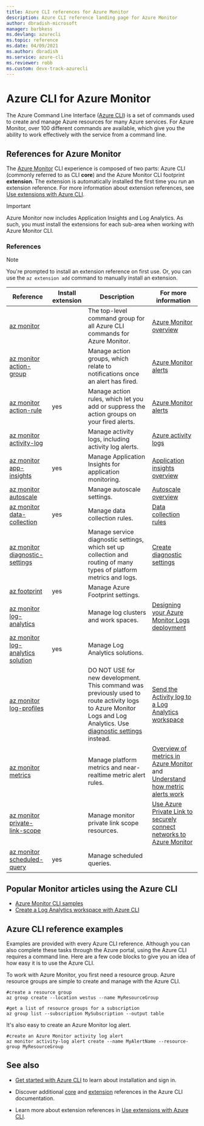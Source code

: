 ```yaml
---
title: Azure CLI references for Azure Monitor
description: Azure CLI reference landing page for Azure Monitor
author: dbradish-microsoft
manager: barbkess
ms.devlang: azurecli
ms.topic: reference
ms.date: 04/09/2021
ms.author: dbradish
ms.service: azure-cli
ms.reviewer: robb
ms.custom: devx-track-azurecli
---
```


# Azure CLI for Azure Monitor

The Azure Command Line Interface ([Azure CLI](./what-is-azure-cli.md)) is a set of commands used to create and manage Azure resources for many Azure services. For Azure Monitor, over 100 different commands are available, which give you the ability to work effectively with the service from a command line.

## References for Azure Monitor

The [Azure Monitor](/azure/azure-monitor/) CLI experience is composed of two parts: Azure CLI (commonly referred to as CLI **core**) and the Azure Monitor CLI footprint **extension**. The extension is automatically installed the first time you run an extension reference. For more information about extension references, see [Use extensions with Azure CLI](./azure-cli-extensions-overview.md).

> [!IMPORTANT]
>
> Azure Monitor now includes Application Insights and Log Analytics. As such, you must install the extensions for each sub-area when working with Azure Monitor CLI.

### References

> [!NOTE]
> You're prompted to install an extension reference on first use. Or, you can use the `az extension add` command to manually install an extension.

| Reference | Install extension | Description | For more information
|-|-|-|-|
| [az monitor](../latest/docs-ref-autogen/monitor.yml) | | The top-level command group for all Azure CLI commands for Azure Monitor. | [Azure Monitor overview](/azure/azure-monitor/overview)
| [az monitor action-group](../latest/docs-ref-autogen/monitor/action-group.yml) | | Manage action groups, which relate to notifications once an alert has fired. | [Azure Monitor alerts](/azure/azure-monitor/platform/alerts-overview)
| [az monitor action-rule](../latest/docs-ref-autogen/monitor/action-rule.yml) | yes | Manage action rules, which let you add or suppress the action groups on your fired alerts. | [Azure Monitor alerts](/azure/azure-monitor/alerts/alerts-action-rules)
| [az monitor activity-log](../latest/docs-ref-autogen/monitor/activity-log.yml) | | Manage activity logs, including activity log alerts. | [Azure activity logs](/azure/azure-monitor/platform/activity-log)
| [az monitor app-insights](../latest/docs-ref-autogen/monitor/app-insights.yml) | yes | Manage Application Insights for application monitoring. | [Application insights overview](/azure/azure-monitor/app/app-insights-overview)
| [az monitor autoscale](../latest/docs-ref-autogen/monitor/autoscale.yml) | | Manage autoscale settings. | [Autoscale overview](/azure/azure-monitor/platform/autoscale-overview)
| [az monitor data-collection](../latest/docs-ref-autogen/monitor/data-collection.yml) | yes | Manage data collection rules. | [Data collection rules](/azure/azure-monitor/agents/data-collection-rule-overview)
| [az monitor diagnostic-settings](../latest/docs-ref-autogen/monitor/diagnostic-settings.yml) | | Manage service diagnostic settings, which set up collection and routing of many types of platform metrics and logs. | [Create diagnostic settings](/azure/azure-monitor/platform/diagnostic-settings)
| [az footprint](../latest/docs-ref-autogen/footprint.yml) | yes | Manage Azure Footprint settings. |
| [az monitor log-analytics](../latest/docs-ref-autogen/monitor/log-analytics.yml) | | Manage log clusters and work spaces. | [Designing your Azure Monitor Logs deployment](/azure/azure-monitor/platform/design-logs-deployment)
| [az monitor log-analytics solution](../latest/docs-ref-autogen/monitor/log-analytics/solution.yml) | yes | Manage Log Analytics solutions. |
| [az monitor log-profiles](../latest/docs-ref-autogen/monitor/log-profiles.yml) | | DO NOT USE for new development. This command was previously used to route activity logs to Azure Monitor Logs and Log Analytics.  Use [diagnostic settings](/azure/azure-monitor/platform/diagnostic-settings) instead.  | [Send the Activity log to a Log Analytics workspace](/azure/azure-monitor/platform/activity-log#send-to-log-analytics-workspace)
| [az monitor metrics](../latest/docs-ref-autogen/monitor/metrics.yml) | | Manage platform metrics and near-realtime metric alert rules. | [Overview of metrics in Azure Monitor](/azure/azure-monitor/platform/data-platform-metrics) and [Understand how metric alerts work](/azure/azure-monitor/platform/alerts-metric-overview)
| [az monitor private-link-scope](../latest/docs-ref-autogen/monitor/private-link-scope.yml) | | Manage monitor private link scope resources. | [Use Azure Private Link to securely connect networks to Azure Monitor](/azure/azure-monitor/platform/private-link-security)
| [az monitor scheduled-query](../latest/docs-ref-autogen/monitor/scheduled-query.yml) | yes | Manage scheduled queries.

## Popular Monitor articles using the Azure CLI

- [Azure Monitor CLI samples](/azure/azure-monitor/samples/cli-samples)
- [Create a Log Analytics workspace with Azure CLI](/azure/azure-monitor/learn/quick-create-workspace-cli)

## Azure CLI reference examples

Examples are provided with every Azure CLI reference. Although you can also complete these tasks through the Azure portal, using the Azure CLI requires a command line. Here are a few code blocks to give you an idea of how easy it is to use the Azure CLI.

To work with Azure Monitor, you first need a resource group.  Azure resource groups are simple to create and manage with the Azure CLI.  

```azurecli
#create a resource group
az group create --location westus --name MyResourceGroup

#get a list of resource groups for a subscription
az group list --subscription MySubscription --output table
```

It's also easy to create an Azure Monitor log alert.

```azurecli
#create an Azure Monitor activity log alert
az monitor activity-log alert create --name MyAlertName --resource-group MyResourceGroup
```

## See also

- [Get started with Azure CLI](./get-started-with-azure-cli.md) to learn about installation and sign in.

- Discover additional [core](../latest/docs-ref-autogen/reference-index.yml) and [extension](./azure-cli-extensions-list.md) references in the Azure CLI documentation.

- Learn more about extension references in [Use extensions with Azure CLI](./azure-cli-extensions-overview.md).